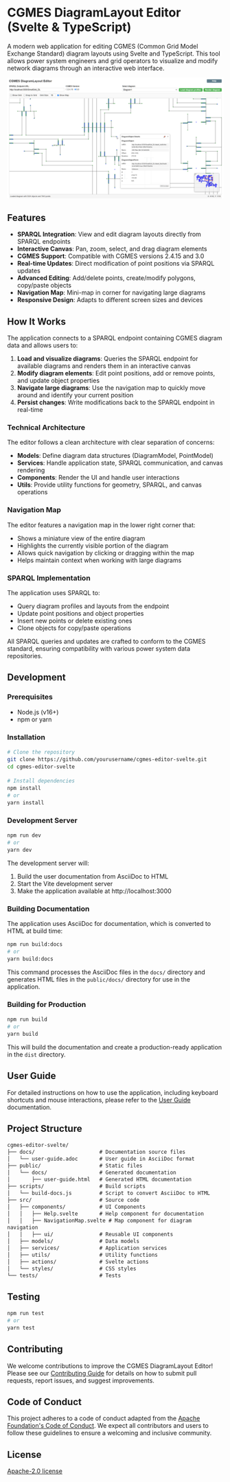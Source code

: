# CGMES DiagramLayout Editor (Svelte & TypeScript)

A modern web application for editing CGMES (Common Grid Model Exchange Standard) diagram layouts using Svelte and TypeScript. This tool allows power system engineers and grid operators to visualize and modify network diagrams through an interactive web interface.

![Screenshot](./images/screenshot.png)

## Features

- **SPARQL Integration**: View and edit diagram layouts directly from SPARQL endpoints
- **Interactive Canvas**: Pan, zoom, select, and drag diagram elements
- **CGMES Support**: Compatible with CGMES versions 2.4.15 and 3.0
- **Real-time Updates**: Direct modification of point positions via SPARQL updates
- **Advanced Editing**: Add/delete points, create/modify polygons, copy/paste objects
- **Navigation Map**: Mini-map in corner for navigating large diagrams
- **Responsive Design**: Adapts to different screen sizes and devices

## How It Works

The application connects to a SPARQL endpoint containing CGMES diagram data and allows users to:

1. **Load and visualize diagrams**: Queries the SPARQL endpoint for available diagrams and renders them in an interactive canvas
2. **Modify diagram elements**: Edit point positions, add or remove points, and update object properties
3. **Navigate large diagrams**: Use the navigation map to quickly move around and identify your current position
4. **Persist changes**: Write modifications back to the SPARQL endpoint in real-time

### Technical Architecture

The editor follows a clean architecture with clear separation of concerns:

- **Models**: Define diagram data structures (DiagramModel, PointModel)
- **Services**: Handle application state, SPARQL communication, and canvas rendering
- **Components**: Render the UI and handle user interactions
- **Utils**: Provide utility functions for geometry, SPARQL, and canvas operations

### Navigation Map

The editor features a navigation map in the lower right corner that:

- Shows a miniature view of the entire diagram
- Highlights the currently visible portion of the diagram
- Allows quick navigation by clicking or dragging within the map
- Helps maintain context when working with large diagrams

### SPARQL Implementation

The application uses SPARQL to:
- Query diagram profiles and layouts from the endpoint
- Update point positions and object properties
- Insert new points or delete existing ones
- Clone objects for copy/paste operations

All SPARQL queries and updates are crafted to conform to the CGMES standard, ensuring compatibility with various power system data repositories.

## Development

### Prerequisites

- Node.js (v16+)
- npm or yarn

### Installation

```bash
# Clone the repository
git clone https://github.com/yourusername/cgmes-editor-svelte.git
cd cgmes-editor-svelte

# Install dependencies
npm install
# or
yarn install
```

### Development Server

```bash
npm run dev
# or
yarn dev
```

The development server will:
1. Build the user documentation from AsciiDoc to HTML
2. Start the Vite development server
3. Make the application available at http://localhost:3000

### Building Documentation

The application uses AsciiDoc for documentation, which is converted to HTML at build time:

```bash
npm run build:docs
# or
yarn build:docs
```

This command processes the AsciiDoc files in the `docs/` directory and generates HTML files in the `public/docs/` directory for use in the application.

### Building for Production

```bash
npm run build
# or
yarn build
```

This will build the documentation and create a production-ready application in the `dist` directory.

## User Guide

For detailed instructions on how to use the application, including keyboard shortcuts and mouse interactions, please refer to the [User Guide](docs/user-guide.adoc) documentation.

## Project Structure

```
cgmes-editor-svelte/
├── docs/                     # Documentation source files
│   └── user-guide.adoc       # User guide in AsciiDoc format
├── public/                   # Static files
│   └── docs/                 # Generated documentation
│       ├── user-guide.html   # Generated HTML documentation
├── scripts/                  # Build scripts
│   └── build-docs.js         # Script to convert AsciiDoc to HTML
├── src/                      # Source code
│   ├── components/           # UI Components
│   │   ├── Help.svelte       # Help component for documentation
│   │   ├── NavigationMap.svelte # Map component for diagram navigation
│   │   ├── ui/               # Reusable UI components
│   ├── models/               # Data models
│   ├── services/             # Application services
│   ├── utils/                # Utility functions
│   ├── actions/              # Svelte actions
│   └── styles/               # CSS styles
└── tests/                    # Tests
```

## Testing

```bash
npm run test
# or
yarn test
```

## Contributing

We welcome contributions to improve the CGMES DiagramLayout Editor! Please see our [Contributing Guide](CONTRIBUTING.md) for details on how to submit pull requests, report issues, and suggest improvements.

## Code of Conduct

This project adheres to a code of conduct adapted from the [Apache Foundation's Code of Conduct](https://www.apache.org/foundation/policies/conduct). We expect all contributors and users to follow these guidelines to ensure a welcoming and inclusive community.

## License

[Apache-2.0 license](LICENSE)